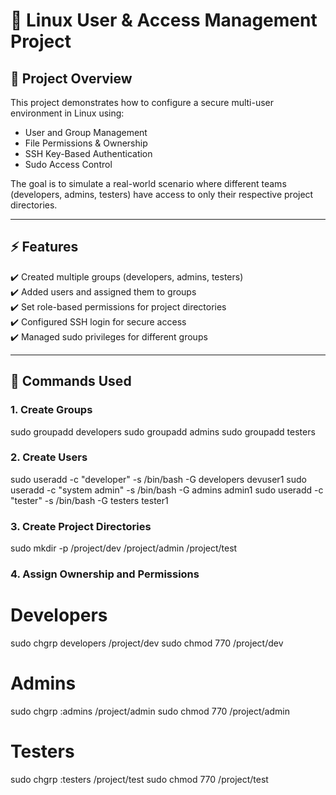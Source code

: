 # 🔐 Linux User & Access Management Project  

## 📖 Project Overview  
This project demonstrates how to configure a secure multi-user environment in Linux using:  
- User and Group Management  
- File Permissions & Ownership  
- SSH Key-Based Authentication  
- Sudo Access Control  

The goal is to simulate a real-world scenario where different teams (developers, admins, testers) have access to only their respective project directories.  

---

## ⚡ Features  
✔️ Created multiple groups (developers, admins, testers)  
✔️ Added users and assigned them to groups  
✔️ Set role-based permissions for project directories  
✔️ Configured SSH login for secure access  
✔️ Managed sudo privileges for different groups  

---

## 🔑 Commands Used  

### 1. Create Groups  
sudo groupadd developers
sudo groupadd admins
sudo groupadd testers  

###  2. Create Users
sudo useradd  -c "developer"  -s /bin/bash -G developers devuser1
sudo useradd  -c "system admin" -s /bin/bash -G admins admin1
sudo useradd  -c "tester" -s /bin/bash -G testers tester1

### 3. Create Project Directories
sudo mkdir -p /project/dev /project/admin /project/test

### 4. Assign Ownership and Permissions
# Developers
sudo chgrp developers /project/dev
sudo chmod 770 /project/dev

# Admins
sudo chgrp :admins /project/admin
sudo chmod 770 /project/admin

# Testers
sudo chgrp :testers /project/test
sudo chmod 770 /project/test
